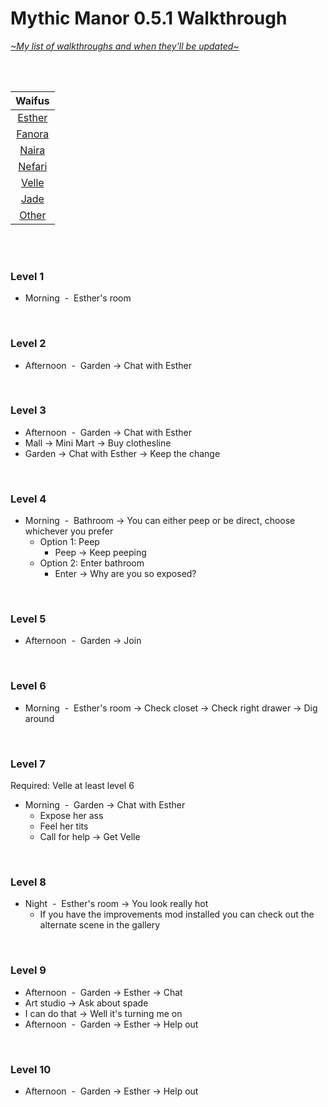 # Mythic Manor 0.5.1 Walkthrough
[*\~My list of walkthroughs and when they'll be updated\~*](https://www.patreon.com/maimlain)

<br>
<br>

| Waifus |
|:---:|
| [Esther](https://github.com/maim-lain/mythicmanor/blob/master/esther.md) |
| [Fanora](https://github.com/maim-lain/mythicmanor/blob/master/weeks/week2.md) |
| [Naira](https://github.com/maim-lain/mythicmanor/blob/master/weeks/week3.md) |
| [Nefari](https://github.com/maim-lain/mythicmanor/blob/master/weeks/week4.md) |
| [Velle](https://github.com/maim-lain/mythicmanor/blob/master/weeks/week5.md) |
| [Jade](https://github.com/maim-lain/mythicmanor/blob/master/weeks/week6.md) |
| [Other](https://github.com/maim-lain/mythicmanor/blob/master/weeks/week7.md) |

<br>
<br>

### Level 1
- Morning &nbsp;-&nbsp; Esther's room

<br>

### Level 2
- Afternoon &nbsp;-&nbsp; Garden -> Chat with Esther

<br>

### Level 3
- Afternoon &nbsp;-&nbsp; Garden -> Chat with Esther
- Mall -> Mini Mart -> Buy clothesline
- Garden -> Chat with Esther -> Keep the change

<br>

### Level 4
- Morning &nbsp;-&nbsp; Bathroom -> You can either peep or be direct, choose whichever you prefer
    - Option 1: Peep
        - Peep -> Keep peeping
    - Option 2: Enter bathroom
        - Enter -> Why are you so exposed?

<br>

### Level 5
- Afternoon &nbsp;-&nbsp; Garden -> Join

<br>

### Level 6
- Morning &nbsp;-&nbsp; Esther's room -> Check closet -> Check right drawer -> Dig around

<br>

### Level 7
Required: Velle at least level 6
- Morning &nbsp;-&nbsp; Garden -> Chat with Esther
    - Expose her ass
    - Feel her tits
    - Call for help -> Get Velle

<br>

### Level 8
- Night &nbsp;-&nbsp; Esther's room -> You look really hot
    - If you have the improvements mod installed you can check out the alternate scene in the gallery

<br>

### Level 9
- Afternoon &nbsp;-&nbsp; Garden -> Esther -> Chat
- Art studio -> Ask about spade
- I can do that -> Well it's turning me on
- Afternoon &nbsp;-&nbsp; Garden -> Esther -> Help out

<br>

### Level 10
- Afternoon &nbsp;-&nbsp; Garden -> Esther -> Help out
